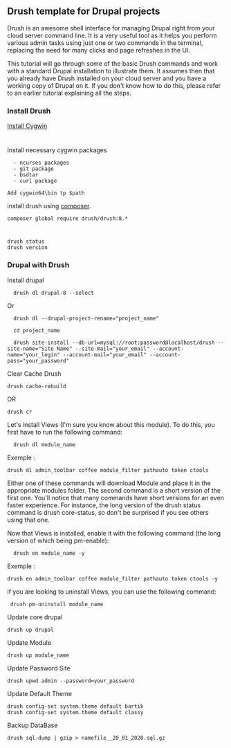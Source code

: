 ## Drush template for Drupal projects

Drush is an awesome shell interface for managing Drupal right from your cloud server command line. 
It is a very useful tool as it helps you perform various admin tasks using just one or two commands in the terminal,
replacing the need for many clicks and page refreshes in the UI.

This tutorial will go through some of the basic Drush commands and work with a standard Drupal installation to illustrate them.
It assumes then that you already have Drush installed on your cloud server and you have a working copy of Drupal on it. 
If you don't know how to do this, please refer to an earlier tutorial explaining all the steps.

### Install Drush

[Install Cygwin](https://www.cygwin.com)
#
Install necessary cygwin packages
```
  - ncurses packages
  - git package
  - bsdtar
  - curl package
```  
```
Add cygwin64\bin tp $path
```
install drush using [composer](https://getcomposer.org/doc/00-intro.md#installation-linux-unix-osx).
```
composer global require drush/drush:8.*
```
#
```
drush status
drush version
```
### Drupal with Drush

Install drupal 
```
  drush dl drupal-8 --select
```
Or
```
  drush dl --drupal-project-rename="project_name"
```
```
  cd project_name
```

```
  drush site-install --db-url=mysql://root:password@localhost/drush --site-name="Site Name" --site-mail="your_email" --account-name="your_login" --account-mail="your_email" --account-pass="your_password"
```

Clear Cache Drush
```
drush cache-rebuild
```
OR
```
drush cr
```

Let's install Views (I'm sure you know about this module). To do this, you first have to run the following command: 
```
  drush dl module_name
```
Exemple :
```
drush dl admin_toolbar coffee module_filter pathauto token ctools
```
Either one of these commands will download Module and place it in the appropriate modules folder. 
The second command is a short version of the first one. You'll notice that many commands have short versions for an even 
faster experience. For instance, the long version of the drush status command is drush core-status,
so don't be surprised if you see others using that one.

Now that Views is installed, enable it with the following command (the long version of which being pm-enable):
```
  drush en module_name -y
```
Exemple :
```
drush en admin_toolbar coffee module_filter pathauto token ctools -y
```

if you are looking to uninstall Views, you can use the following command:
```
 drush pm-uninstall module_name
```

Update core drupal
```
drush up drupal
```

Update Module
```
drush up module_name
```

Update Password Site
```
drush upwd admin --password=your_password
```

Update Default Theme 
 ```
drush config-set system.theme default bartik
drush config-set system.theme default classy
```

Backup DataBase
 ```
drush sql-dump | gzip > namefile__20_01_2020.sql.gz
```